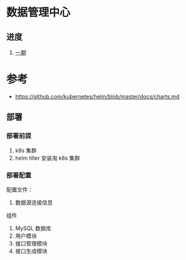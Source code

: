 # 数据管理中心

## 进度

1. [一期](./stage1.md)

# 参考
- https://github.com/kubernetes/helm/blob/master/docs/charts.md

## 部署

### 部署前提

1. k8s 集群
2. helm tiller 安装淘 k8s 集群

### 部署配置

配置文件：
1. 数据源连接信息

组件
1. MySQL 数据库
2. 用户模块
3. 接口管理模块
4. 接口生成模块
